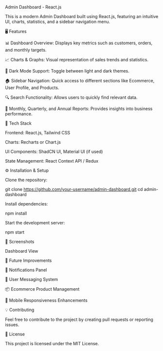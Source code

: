 Admin Dashboard - React.js

This is a modern Admin Dashboard built using React.js, featuring an intuitive UI, charts, statistics, and a sidebar navigation menu.

🖥️ Features

📊 Dashboard Overview: Displays key metrics such as customers, orders, and monthly targets.

📈 Charts & Graphs: Visual representation of sales trends and statistics.

🌙 Dark Mode Support: Toggle between light and dark themes.

🏠 Sidebar Navigation: Quick access to different sections like Ecommerce, User Profile, and Products.

🔍 Search Functionality: Allows users to quickly find relevant data.

📅 Monthly, Quarterly, and Annual Reports: Provides insights into business performance.

🚀 Tech Stack

Frontend: React.js, Tailwind CSS

Charts: Recharts or Chart.js

UI Components: ShadCN UI, Material UI (if used)

State Management: React Context API / Redux

⚙️ Installation & Setup

Clone the repository:

git clone https://github.com/your-username/admin-dashboard.git
cd admin-dashboard

Install dependencies:

npm install

Start the development server:

npm start

📸 Screenshots

Dashboard View

🌟 Future Improvements

🔔 Notifications Panel

📧 User Messaging System

📦 Ecommerce Product Management

📱 Mobile Responsiveness Enhancements

💡 Contributing

Feel free to contribute to the project by creating pull requests or reporting issues.

📜 License

This project is licensed under the MIT License.
